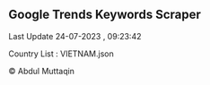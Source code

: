 

## Google Trends Keywords Scraper 
 
Last Update 24-07-2023 , 09:23:42

Country List :
VIETNAM.json



© Abdul Muttaqin 
